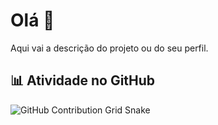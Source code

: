 # Olá 👋

Aqui vai a descrição do projeto ou do seu perfil.

## 📊 Atividade no GitHub


![GitHub Contribution Grid Snake](https://github.com/Davi-Melo-Ferreira/Davi-Melo-Ferreira/blob/output/github-contribution-grid-snake.svg)

